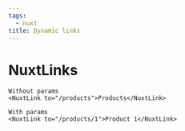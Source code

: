 ```yaml
---
tags:
  - nuxt
title: Dynamic links
---
```


# NuxtLinks
```vue
Without params
<NuxtLink to="/products">Products</NuxtLink>

With params
<NuxtLink to="/products/1">Product 1</NuxtLink>
```

